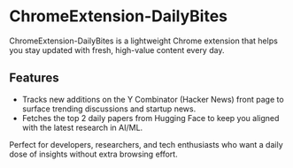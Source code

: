 # ChromeExtension-DailyBites

ChromeExtension-DailyBites is a lightweight Chrome extension that helps you stay updated with fresh, high-value content every day.

## Features

- Tracks new additions on the Y Combinator (Hacker News) front page to surface trending discussions and startup news.
- Fetches the top 2 daily papers from Hugging Face to keep you aligned with the latest research in AI/ML.

Perfect for developers, researchers, and tech enthusiasts who want a daily dose of insights without extra browsing effort.

